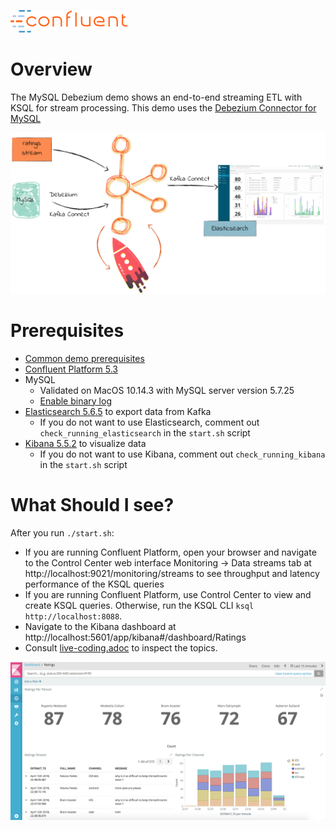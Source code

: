 ![image](../images/confluent-logo-300-2.png)

# Overview

The MySQL Debezium demo shows an end-to-end streaming ETL with KSQL for stream processing. This demo uses the [Debezium Connector for MySQL](http://debezium.io/docs/connectors/mysql/)

![](images/ksql-debezium-es.png)

# Prerequisites

* [Common demo prerequisites](https://github.com/confluentinc/examples#prerequisites)
* [Confluent Platform 5.3](https://www.confluent.io/download/)
* MySQL
  * Validated on MacOS 10.14.3 with MySQL server version 5.7.25
  * [Enable binary log](http://debezium.io/docs/connectors/mysql/)
* [Elasticsearch 5.6.5](https://www.elastic.co/downloads/past-releases/elasticsearch-5-6-5) to export data from Kafka
  * If you do not want to use Elasticsearch, comment out ``check_running_elasticsearch`` in the ``start.sh`` script
* [Kibana 5.5.2](https://www.elastic.co/downloads/past-releases/kibana-5-5-2) to visualize data
  * If you do not want to use Kibana, comment out ``check_running_kibana`` in the ``start.sh`` script

# What Should I see?

After you run `./start.sh`:

* If you are running Confluent Platform, open your browser and navigate to the Control Center web interface Monitoring -> Data streams tab at http://localhost:9021/monitoring/streams to see throughput and latency performance of the KSQL queries
* If you are running Confluent Platform, use Control Center to view and create KSQL queries. Otherwise, run the KSQL CLI `ksql http://localhost:8088`.
* Navigate to the Kibana dashboard at http://localhost:5601/app/kibana#/dashboard/Ratings
* Consult [live-coding.adoc](https://github.com/confluentinc/examples/blob/5.4.0-beta190928193212-post/mysql-debezium/live-coding.adoc#show-cdc-in-action) to inspect the topics.

![image](images/kibana-dashboard.png)
